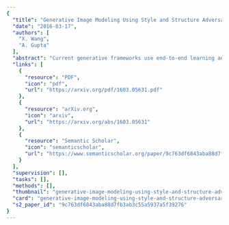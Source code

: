 ```yaml
---
{
  "title": "Generative Image Modeling Using Style and Structure Adversarial Networks",
  "date": "2016-03-17",
  "authors": [
    "X. Wang",
    "A. Gupta"
  ],
  "abstract": "Current generative frameworks use end-to-end learning and generate images by sampling from uniform noise distribution. However, these approaches ignore the most basic principle of image formation: images are product of: (a) Structure: the underlying 3D model; (b) Style: the texture mapped onto structure. In this paper, we factorize the image generation process and propose Style and Structure Generative Adversarial Network (\\({\\text {S}^2}\\)-GAN). Our \\({\\text {S}^2}\\)-GAN has two components: the Structure-GAN generates a surface normal map; the Style-GAN takes the surface normal map as input and generates the 2D image. Apart from a real vs. generated loss function, we use an additional loss with computed surface normals from generated images. The two GANs are first trained independently, and then merged together via joint learning. We show our \\({\\text {S}^2}\\)-GAN model is interpretable, generates more realistic images and can be used to learn unsupervised RGBD representations.",
  "links": [
    {
      "resource": "PDF",
      "icon": "pdf",
      "url": "https://arxiv.org/pdf/1603.05631.pdf"
    },
    {
      "resource": "arXiv.org",
      "icon": "arxiv",
      "url": "https://arxiv.org/abs/1603.05631"
    },
    {
      "resource": "Semantic Scholar",
      "icon": "semanticscholar",
      "url": "https://www.semanticscholar.org/paper/9c763df6843aba88d7fb3ab3c55a5937a5f39276"
    }
  ],
  "supervision": [],
  "tasks": [],
  "methods": [],
  "thumbnail": "generative-image-modeling-using-style-and-structure-adversarial-networks-thumb.jpg",
  "card": "generative-image-modeling-using-style-and-structure-adversarial-networks-card.jpg",
  "s2_paper_id": "9c763df6843aba88d7fb3ab3c55a5937a5f39276"
}
---
```


